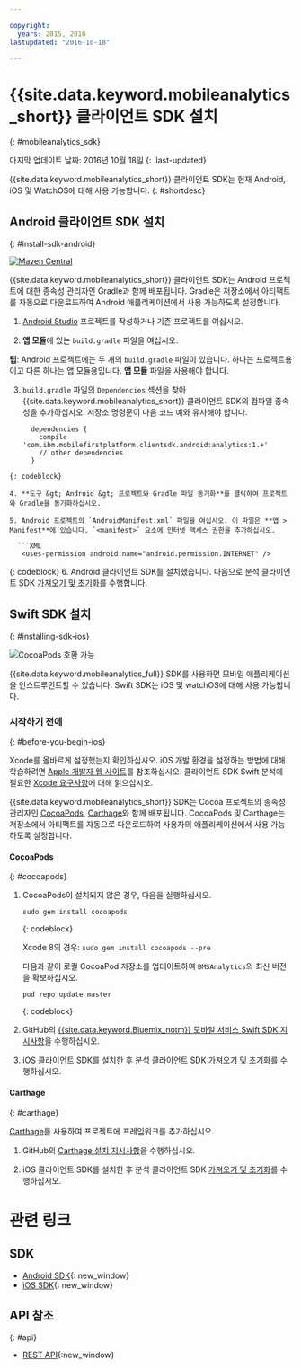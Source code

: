 ```yaml
---

copyright:
  years: 2015, 2016
lastupdated: "2016-10-18"

---
```


# {{site.data.keyword.mobileanalytics_short}} 클라이언트 SDK 설치
{: #mobileanalytics_sdk}

마지막 업데이트 날짜: 2016년 10월 18일
{: .last-updated}

{{site.data.keyword.mobileanalytics_short}} 클라이언트 SDK는
현재 Android, iOS 및 WatchOS에 대해 사용 가능합니다.
{: #shortdesc}

## Android 클라이언트 SDK 설치
{: #install-sdk-android}

[![Maven Central](https://maven-badges.herokuapp.com/maven-central/com.ibm.mobilefirstplatform.clientsdk.android/analytics/badge.svg)](https://maven-badges.herokuapp.com/maven-central/com.ibm.mobilefirstplatform.clientsdk.android/analytics)

{{site.data.keyword.mobileanalytics_short}} 클라이언트 SDK는 Android 프로젝트에 대한 종속성 관리자인 Gradle과 함께 배포됩니다. Gradle은 저장소에서 아티팩트를 자동으로 다운로드하여 Android 애플리케이션에서 사용 가능하도록 설정합니다.

1. [Android Studio](http://developer.android.com/sdk/index.html) 프로젝트를 작성하거나 기존 프로젝트를 여십시오.

2. **앱 모듈**에 있는 `build.gradle` 파일을 여십시오. 

  **팁**: Android 프로젝트에는 두 개의 `build.gradle` 파일이 있습니다. 하나는 프로젝트용이고 다른 하나는 앱 모듈용입니다. **앱 모듈** 파일을 사용해야 합니다. 

3. `build.gradle` 파일의 `Dependencies` 섹션을 찾아 {{site.data.keyword.mobileanalytics_short}} 클라이언트 SDK의 컴파일 종속성을 추가하십시오. 저장소 명령문이 다음 코드 예와 유사해야 합니다.

	```Gradle
      dependencies {
        compile 'com.ibm.mobilefirstplatform.clientsdk.android:analytics:1.+'
    	// other dependencies
      }
  ```
  {: codeblock}

4. **도구 &gt; Android &gt; 프로젝트와 Gradle 파일 동기화**를 클릭하여 프로젝트와 Gradle을 동기화하십시오.

5. Android 프로젝트의 `AndroidManifest.xml` 파일을 여십시오. 이 파일은 **앱 > Manifest**에 있습니다. `<manifest>` 요소에 인터넷 액세스 권한을 추가하십시오. 

	```XML
	 <uses-permission android:name="android.permission.INTERNET" />
   ```
   {: codeblock}
6. Android 클라이언트 SDK를 설치했습니다. 다음으로 분석 클라이언트 SDK [가져오기 및 초기화](sdk.html#initalize-ma-sdk-android)를 수행합니다.    

## Swift SDK 설치
{: #installing-sdk-ios}

![CocoaPods 호환 가능](https://img.shields.io/cocoapods/v/BMSAnalytics.svg)

{{site.data.keyword.mobileanalytics_full}} SDK를 사용하면 모바일 애플리케이션을 인스트루먼트할 수 있습니다. Swift SDK는 iOS 및 watchOS에 대해 사용 가능합니다.

### 시작하기 전에
{: #before-you-begin-ios}

Xcode를 올바르게 설정했는지 확인하십시오. iOS 개발 환경을 설정하는 방법에 대해 학습하려면 [Apple 개발자 웹 사이트](https://developer.apple.com/support/xcode/)를 참조하십시오. 클라이언트 SDK Swift 분석에 필요한 [Xcode 요구사항](https://github.com/ibm-bluemix-mobile-services/bms-clientsdk-swift-analytics/tree/development#requirements)에 대해 읽으십시오. 

{{site.data.keyword.mobileanalytics_short}} SDK는 Cocoa 프로젝트의 종속성 관리자인 [CocoaPods](https://cocoapods.org/), [Carthage](https://github.com/Carthage/Carthage#getting-started)와 함께 배포됩니다. CocoaPods 및 Carthage는 저장소에서 아티팩트를 자동으로 다운로드하여 사용자의 애플리케이션에서 사용 가능하도록 설정합니다.

#### CocoaPods
{: #cocoapods}

1. CocoaPods이 설치되지 않은 경우, 다음을 실행하십시오.

    ```
    sudo gem install cocoapods
    ```
    {: codeblock}
    
    Xcode 8의 경우: `sudo gem install cocoapods --pre`
    
   다음과 같이 로컬 CocoaPod 저장소를 업데이트하여 `BMSAnalytics`의 최신 버전을 확보하십시오. 
   
    ```
    pod repo update master
    ```
    {: codeblock}

2. GitHub의 [{{site.data.keyword.Bluemix_notm}} 모바일 서비스 Swift SDK 지시사항](https://github.com/ibm-bluemix-mobile-services/bms-clientsdk-swift-analytics/tree/development#cocoapods)을 수행하십시오. 
	
3. iOS 클라이언트 SDK를 설치한 후 분석 클라이언트 SDK [가져오기 및 초기화](sdk.html#init-ma-sdk-ios)를 수행하십시오.    

#### Carthage
{: #carthage}

[Carthage](https://github.com/Carthage/Carthage#if-youre-building-for-ios-tvos-or-watchos)를 사용하여 프로젝트에 프레임워크를 추가하십시오.

1. GitHub의 [Carthage 설치 지시사항](https://github.com/ibm-bluemix-mobile-services/bms-clientsdk-swift-analytics/tree/development#carthage)을 수행하십시오. 

2. iOS 클라이언트 SDK를 설치한 후 분석 클라이언트 SDK [가져오기 및 초기화](sdk.html#init-ma-sdk-ios)를 수행하십시오. 

# 관련 링크

## SDK
* [Android SDK](https://github.com/ibm-bluemix-mobile-services/bms-clientsdk-android-analytics){: new_window}  
* [iOS SDK](https://github.com/ibm-bluemix-mobile-services/bms-clientsdk-swift-analytics){: new_window}

## API 참조
{: #api}
* [REST API](https://mobile-analytics-dashboard.{DomainName}/analytics-service/){:new_window}
